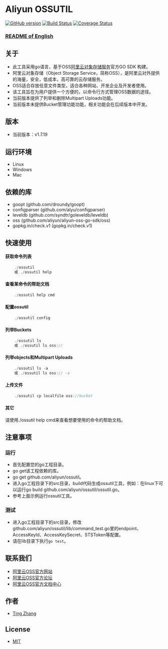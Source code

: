 # Aliyun OSSUTIL

[![GitHub version](https://badge.fury.io/gh/aliyun%2Fossutil.svg)](https://badge.fury.io/gh/aliyun%2Fossutil)
[![Build Status](https://travis-ci.org/aliyun/ossutil.svg?branch=master)](https://travis-ci.org/aliyun/ossutil)
[![Coverage Status](https://coveralls.io/repos/github/aliyun/ossutil/badge.svg?branch=master)](https://coveralls.io/github/aliyun/ossutil?branch=master)

### [README of English](https://github.com/aliyun/ossutil/blob/master/README.md)

## 关于

- 此工具采用go语言，基于OSS[阿里云对象存储服务](http://www.aliyun.com/product/oss/)官方GO SDK 构建。
- 阿里云对象存储（Object Storage Service，简称OSS），是阿里云对外提供的海量，安全，低成本，高可靠的云存储服务。
- OSS适合存放任意文件类型，适合各种网站、开发企业及开发者使用。
- 该工具旨在为用户提供一个方便的，以命令行方式管理OSS数据的途径。
- 当前版本提供了列举和删除Multipart Uploads功能。
- 当前版本未提供Bucket管理功能功能，相关功能会在后续版本中开发。

## 版本

- 当前版本：v1.7.19

## 运行环境

- Linux
- Windows
- Mac

## 依赖的库

- goopt (github.com/droundy/goopt)
- configparser (github.com/alyu/configparser)
- leveldb (github.com/syndtr/goleveldb/leveldb)
- oss (github.com/aliyun/aliyun-oss-go-sdk/oss)
- gopkg.in/check.v1 (gopkg.in/check.v1)

## 快速使用

#### 获取命令列表

```go
    ./ossutil
    或 ./ossutil help
```

#### 查看某命令的帮助文档

```go
    ./ossutil help cmd 
```

#### 配置ossutil

```go
    ./ossutil config
```

#### 列举Buckets

```go
    ./ossutil ls
    或 ./ossutil ls oss://
```

#### 列举objects和Multipart Uploads

```go
    ./ossutil ls -a
    或 ./ossutil ls oss:// -a
```

#### 上传文件

```go
    ./ossutil cp localfile oss://bucket
```

#### 其它

请使用./ossutil help cmd来查看想要使用的命令的帮助文档。

## 注意事项

### 运行

- 首先配置您的go工程目录。
- go get该工程依赖的库。
- go get github.com/aliyun/ossutil。
- 进入go工程目录下的src目录，build代码生成ossutil工具，例如：在linux下可以运行go build github.com/aliyun/ossutil/ossutil.go。
- 参考上面示例运行ossutil工具。

### 测试

- 进入go工程目录下的src目录，修改github.com/aliyun/ossutil/lib/command_test.go里的endpoint、AccessKeyId、AccessKeySecret、STSToken等配置。
- 请在lib目录下执行`go test`。

## 联系我们

- [阿里云OSS官方网站](http://oss.aliyun.com)
- [阿里云OSS官方论坛](http://bbs.aliyun.com)
- [阿里云OSS官方文档中心](http://www.aliyun.com/product/oss#Docs)

## 作者

- [Ting Zhang](https://github.com/dengwu12)

## License

- [MIT](https://github.com/aliyun/ossutil/blob/master/LICENSE)